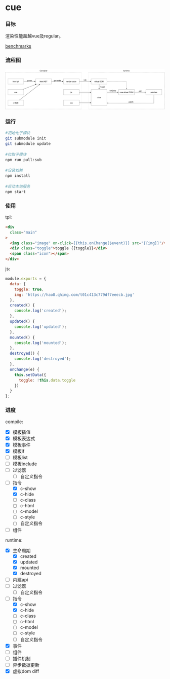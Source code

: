 # cue

### 目标

渲染性能超越vue及regular。

[benchmarks](https://github.com/handoing/benchmarks)

### 流程图

![](./assets/cue.png)

### 运行

```bash
#初始化子模块
git submodule init
git submodule update

#拉取子模块
npm run pull:sub

#安装依赖
npm install

#启动本地服务
npm start
```

### 使用

tpl:

```html
<div
  class="main"
>
  <img class="image" on-click={{this.onChange($event)}} src="{{img}}"/>
  <div class="toggle">toggle {{toggle}}</div>
  <span class="icon"></span>
</div>
```

js:

```js
module.exports = {
  data: {
    toggle: true,
    img: 'https://hao8.qhimg.com/t01c413c779df7eeecb.jpg'
  },
  created() {
    console.log('created');
  },
  updated() {
    console.log('updated');
  },
  mounted() {
    console.log('mounted');
  },
  destroyed() {
    console.log('destroyed');
  },
  onChange(e) {
    this.setData({
      toggle: !this.data.toggle
    })
  }
};
```

### 进度

compile:

- [x] 模板插值
- [x] 模板表达式
- [x] 模板事件
- [x] 模板if
- [ ] 模板list
- [ ] 模板include
- [ ] 过滤器
  - [ ] 自定义指令
- [ ] 指令
  - [x] c-show
  - [x] c-hide
  - [ ] c-class
  - [ ] c-html
  - [ ] c-model
  - [ ] c-style
  - [ ] 自定义指令
- [ ] 组件

runtime:

- [x] 生命周期
  - [x] created
  - [x] updated
  - [x] mounted
  - [x] destroyed
- [ ] 内建api
- [ ] 过滤器
  - [ ] 自定义指令
- [ ] 指令
  - [x] c-show
  - [x] c-hide
  - [ ] c-class
  - [ ] c-html
  - [ ] c-model
  - [ ] c-style
  - [ ] 自定义指令
- [x] 事件
- [ ] 组件
- [ ] 插件机制
- [ ] 异步数据更新
- [x] 虚拟dom diff